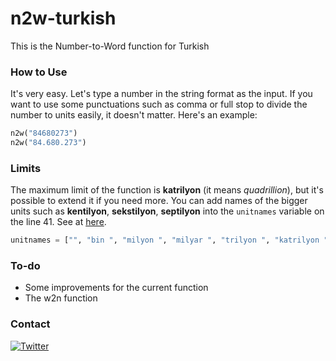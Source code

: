 # n2w-turkish
This is the Number-to-Word function for Turkish

### How to Use
It's very easy. Let's type a number in the string format as the input. If you want to use some punctuations such as comma or full stop to divide the number to units easily, it doesn't matter. Here's an example:

```python
n2w("84680273")
n2w("84.680.273")
```

### Limits
The maximum limit of the function is **katrilyon** (it means *quadrillion*), but it's possible to extend it if you need more. You can add names of the bigger units such as **kentilyon**, **sekstilyon**, **septilyon** into the `unitnames` variable on the line 41. See at [here](https://tr.wikipedia.org/wiki/B%C3%BCy%C3%BCk_say%C4%B1lar%C4%B1n_adlar%C4%B1).

```python
unitnames = ["", "bin ", "milyon ", "milyar ", "trilyon ", "katrilyon "]
```

### To-do
- Some improvements for the current function
- The w2n function

### Contact
[![Twitter](https://img.shields.io/twitter/url/https/twitter.com/mehmetumutmutlu.svg?style=social&label=Follow%20@mehmetumutmutlu)](https://twitter.com/mehmetumutmutlu)
